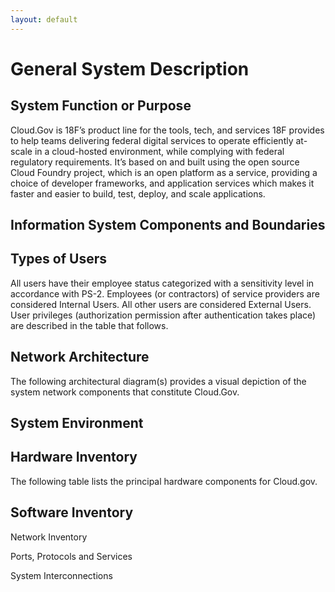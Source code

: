 ```yaml
---
layout: default
---
```


# General System Description

## System Function or Purpose

Cloud.Gov is 18F’s product line for the tools, tech, and services 18F provides to help teams delivering federal digital services to operate efficiently at-scale in a cloud-hosted environment, while complying with federal regulatory requirements. It’s based on and built using the open source Cloud Foundry project, which is an open platform as a service, providing a choice of developer frameworks, and application services which makes it faster and easier to build, test, deploy, and scale applications.

## Information System Components and Boundaries

## Types of Users

All users have their employee status categorized with a sensitivity level in accordance with PS-2. Employees (or contractors) of service providers are considered Internal Users. All other users are considered External Users. User privileges (authorization permission after authentication takes place) are described in the table that follows.

## Network Architecture

The following architectural diagram(s) provides a visual depiction of the system network components that constitute Cloud.Gov.

## System Environment

## Hardware Inventory

The following table lists the principal hardware components for Cloud.gov.

## Software Inventory

Network Inventory

Ports, Protocols and Services

System Interconnections
